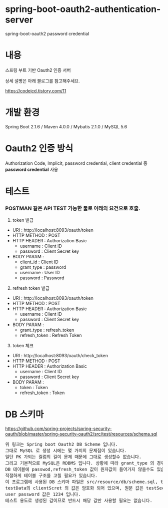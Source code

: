 # spring-boot-oauth2-authentication-server
spring-boot-oauth2 password credential

# 내용
스프링 부트 기반 Oauth2 인증 서버

상세 설명은 아래 블로그를 참고해주세요.

https://codejcd.tistory.com/11

# 개발 환경
Spring Boot 2.1.6 / Maven 4.0.0 / Mybatis 2.1.0 / MySQL 5.6

# Oauth2 인증 방식 
Authorization Code, Implicit, password credential, client credential 중 __password credential__ 사용

# 테스트
### POSTMAN 같은 API TEST 가능한 툴로 아래의 요건으로 호출.
1. token 발급
* URI : http://localhost:8093/oauth/token 
* HTTP METHOD : POST
* HTTP HEADER : Authorization Basic
  * username : Client ID
  * password : Client Secret key
* BODY PARAM  : 
  * client_id : Client ID
  * grant_type : password
  * username : User ID
  * password : Password
 
2. refresh token 발급
* URI : http://localhost:8093/oauth/token 
* HTTP METHOD : POST 
* HTTP HEADER : Authorization Basic
  * username : Client ID
  * password : Client Secret key
* BODY PARAM  : 
  * grant_type : refresh_token
  * refresh_token : Refresh Token

3. token 체크
* URI : http://localhost:8093/oauth/check_token 
* HTTP METHOD : POST 
* HTTP HEADER : Authorization Basic
  * username : Client ID
  * password : Client Secret key
* BODY PARAM  : 
  * token : Token
  * refresh_token : Token
  
# DB 스키마
https://github.com/spring-projects/spring-security-oauth/blob/master/spring-security-oauth2/src/test/resources/schema.sql
<pre>
위 링크는 Spring boot Oauth2 DB Scheme 입니다.
그대로 MySQL 로 생성 시에는 몇 가지의 문제점이 있습니다.
일단 PK 가되는 컬럼의 길이 문제 때문에 그대로 생성할수 없습니다.
그리고 기본적으로 MySQL은 RDBMS 입니다. 상황에 따라 grant_type 의 경우 
DB 테이블에 passwod,refresh_token 값이 원자값이 들어가지 않을수도 있습니다.
적절하게 테이블 구조를 고칠 필요가 있습니다.
이 프로그램에 사용된 DB 스키마 파일은 src/resource/db/scheme.sql, test_data.sql 을 참고해주세요.
testData의 clientScret 의 값은 암호화 되어 있으며, 원문 값은 testSecret 입니다.
user password 값은 1234 입니다.
테스트 용도로 생성된 값이므로 반드시 해당 값만 사용할 필요는 없습니다.
</pre>
 

